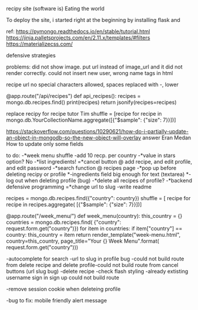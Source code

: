 recipy site (software is) Eating the world 

To deploy the site, i started right at the beginning by installing flask and 



ref:
https://pymongo.readthedocs.io/en/stable/tutorial.html
https://jinja.palletsprojects.com/en/2.11.x/templates/#filters
https://materializecss.com/

defensive strategies

problems: 
did not show image. put url instead of image_url and it did not render correctly.
could not insert new user, wrong name tags in html

recipe url no special characters allowed, spaces replaced with -, lower

@app.route("/api/recipes")
def api_recipes():
    recipes = mongo.db.recipes.find()
    print(recipes)
    return jsonify(recipes=recipes)

replace recipy for recipe
tutor Tim
shuffle = [recipe for recipe in mongo.db.YourCollectionName.aggregate([{"$sample": {"size": 7}}])]    

https://stackoverflow.com/questions/10290621/how-do-i-partially-update-an-object-in-mongodb-so-the-new-object-will-overlay answer Eran Medan
How to update only some fields

to do: 
-*week menu shuffle
-add 10 recp. per country
-*value in stars option? No
-*list ingredients!
=*cancel button @ add recipe, and edit profile, and edit password
-*search function @ recipes page
-*pop up before deleting recipy or profile
*-ingredients field big enough for text (textarea)
*-log out when deleting profile (bug) 
-*delete all recipes of profile?
-*backend defensive programming
=*change url to slug
-write readme


recipes = mongo.db.recipes.find({"country": country})
    shuffle = [
        recipe for recipe in recipes.aggregate(
            [{"$sample": {"size": 7}}])]

@app.route("/week_menu/<country>")
def week_menu(country):
    this_country = {}
    countries = mongo.db.recipes.find(
            {"country": request.form.get("country")})
    for item in countries:
        if item["country"] == country:
            this_country = item
    return render_template("week-menu.html", country=this_country,
                           page_title="Your {} Week Menu".format(
                               request.form.get("country")))



-autocomplete for search
-url to slug in profile bug
-could not build route from delete recipe and delete profile-could not build route from cancel buttons (url slug bug)
-delete recipe 
-check flash styling
-already extisting username sign in sign up could not build route 

-remove session cookie when deleteing profile

-bug to fix: mobile friendly alert message